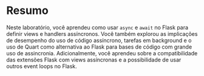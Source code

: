 # Resumo

Neste laboratório, você aprendeu como usar `async` e `await` no Flask para definir views e handlers assíncronos. Você também explorou as implicações de desempenho do uso de código assíncrono, tarefas em background e o uso de Quart como alternativa ao Flask para bases de código com grande uso de assincronia. Adicionalmente, você aprendeu sobre a compatibilidade das extensões Flask com views assíncronas e a possibilidade de usar outros event loops no Flask.
